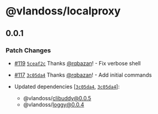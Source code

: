 # @vlandoss/localproxy

## 0.0.1

### Patch Changes

- [#119](https://github.com/variableland/dx/pull/119) [`5ceaf2c`](https://github.com/variableland/dx/commit/5ceaf2ca2912b70961a99d9d8a7369a5443fd15b) Thanks [@rqbazan](https://github.com/rqbazan)! - Fix verbose shell

- [#117](https://github.com/variableland/dx/pull/117) [`3c05da4`](https://github.com/variableland/dx/commit/3c05da44e93bc66433cd222e1f1466a7e2048cec) Thanks [@rqbazan](https://github.com/rqbazan)! - Add initial commands

- Updated dependencies [[`3c05da4`](https://github.com/variableland/dx/commit/3c05da44e93bc66433cd222e1f1466a7e2048cec), [`3c05da4`](https://github.com/variableland/dx/commit/3c05da44e93bc66433cd222e1f1466a7e2048cec)]:
  - @vlandoss/clibuddy@0.0.5
  - @vlandoss/loggy@0.0.4
